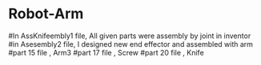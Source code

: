 # Robot-Arm
#In AssKnifeembly1 file, All given parts were assembly by joint in inventor
#in Asesembly2 file, I designed  new end effector and assembled with arm 
#part 15 file , Arm3
#part 17 file , Screw
#part 20 file , Knife
